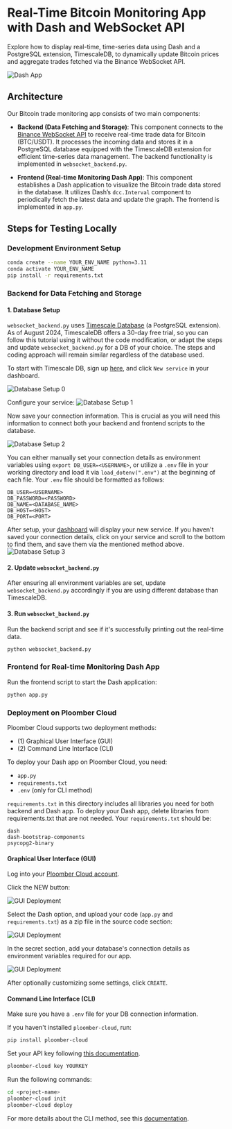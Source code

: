 # Real-Time Bitcoin Monitoring App with Dash and WebSocket API 

Explore how to display real-time, time-series data using Dash and a PostgreSQL extension, TimescaleDB, to dynamically update Bitcoin prices and aggregate trades fetched via the Binance WebSocket API.

![Dash App](images/dashboard.png)

## Architecture
Our Bitcoin trade monitoring app consists of two main components:

- **Backend (Data Fetching and Storage)**: This component connects to the [Binance WebSocket API](https://developers.binance.com/docs/binance-spot-api-docs/web-socket-streams) to receive real-time trade data for Bitcoin (BTC/USDT). It processes the incoming data and stores it in a PostgreSQL database equipped with the TimescaleDB extension for efficient time-series data management. The backend functionality is implemented in `websocket_backend.py`.

- **Frontend (Real-time Monitoring Dash App)**: This component establishes a Dash application to visualize the Bitcoin trade data stored in the database. It utilizes Dash’s `dcc.Interval` component to periodically fetch the latest data and update the graph. The frontend is implemented in `app.py`.

## Steps for Testing Locally

### Development Environment Setup
```sh
conda create --name YOUR_ENV_NAME python=3.11
conda activate YOUR_ENV_NAME
pip install -r requirements.txt
```

### Backend for Data Fetching and Storage
#### 1. Database Setup
`websocket_backend.py` uses [Timescale Database](https://www.timescale.com/) (a PostgreSQL extension). As of August 2024, TimescaleDB offers a 30-day free trial, so you can follow this tutorial using it without the code modification, or adapt the steps and update `websocket_backend.py` for a DB of your choice. The steps and coding approach will remain similar regardless of the database used.

To start with Timescale DB, sign up [here](https://console.cloud.timescale.com/signup), and click `New service` in your dashboard.

![Database Setup 0](images/timescale0.png)

Configure your service:
![Database Setup 1](images/timescale1.png)

Now save your connection information. This is crucial as you will need this information to connect both your backend and frontend scripts to the database.

![Database Setup 2](images/timescale2.png)

You can either manually set your connection details as environment variables using `export DB_USER=<USERNAME>`, or utilize a `.env` file in your working directory and load it via `load_dotenv(".env")` at the beginning of each file. Your `.env` file should be formatted as follows:

```
DB_USER=<USERNAME>
DB_PASSWORD=<PASSWORD>
DB_NAME=<DATABASE_NAME>
DB_HOST=<HOST>
DB_PORT=<PORT>
```

After setup, your [dashboard](https://console.cloud.timescale.com/dashboard/services) will display your new service. If you haven't saved your connection details, click on your service and scroll to the bottom to find them, and save them via the mentioned method above.
![Database Setup 3](images/timescale3.png)

#### 2. Update `websocket_backend.py` 
After ensuring all environment variables are set, update `websocket_backend.py` accordingly if you are using different database than TimescaleDB.

#### 3. Run `websocket_backend.py` 
Run the backend script and see if it's successfully printing out the real-time data.
```sh
python websocket_backend.py
```

### Frontend for Real-time Monitoring Dash App

Run the frontend script to start the Dash application:
```sh
python app.py
```

### Deployment on Ploomber Cloud

Ploomber Cloud supports two deployment methods:
- (1) Graphical User Interface (GUI)
- (2) Command Line Interface (CLI)

To deploy your Dash app on Ploomber Cloud, you need:

- `app.py`
- `requirements.txt`
- `.env` (only for CLI method)

`requirements.txt` in this directory includes all libraries you need for both backend and Dash app. To deploy your Dash app, delete libraries from requirements.txt that are not needed. Your `requirements.txt` should be: 
```
dash
dash-bootstrap-components
psycopg2-binary
```

#### Graphical User Interface (GUI)

Log into your [Ploomber Cloud account](https://www.platform.ploomber.io/applications).

Click the NEW button:

![GUI Deployment](images/gui_deploy1.png)

Select the Dash option, and upload your code (`app.py` and `requirements.txt`) as a zip file in the source code section:

![GUI Deployment](images/gui_deploy2.png)

In the secret section, add your database's connection details as environment variables required for our app.

![GUI Deployment](images/gui_deploy3.png)

After optionally customizing some settings, click `CREATE`.

#### Command Line Interface (CLI)
Make sure you have a `.env` file for your DB connection information.

If you haven't installed `ploomber-cloud`, run:
```sh
pip install ploomber-cloud
```

Set your API key following [this documentation](https://docs.cloud.ploomber.io/en/latest/quickstart/apikey.html).
```sh
ploomber-cloud key YOURKEY
```

Run the following commands:
```sh
cd <project-name>
ploomber-cloud init
ploomber-cloud deploy
```

For more details about the CLI method, see this [documentation](https://docs.cloud.ploomber.io/en/latest/user-guide/cli.html).